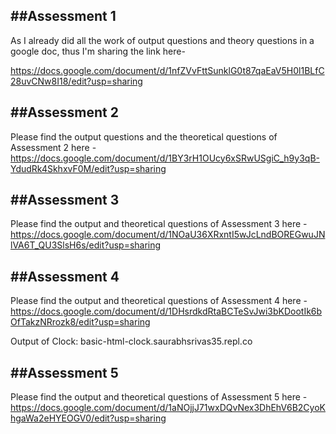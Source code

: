 ##Assessment 1
---------------------------------

As I already did all the work of output questions and theory questions in a google doc, thus I'm sharing the link here- 

https://docs.google.com/document/d/1nfZVvFttSunklG0t87qaEaV5H0l1BLfC28uvCNw8I18/edit?usp=sharing


##Assessment 2
---------------------------------
Please find the output questions and the theoretical questions of Assessment 2 here - 
https://docs.google.com/document/d/1BY3rH1OUcy6xSRwUSgiC_h9y3qB-YdudRk4SkhxvF0M/edit?usp=sharing


##Assessment 3
---------------------------------
Please find the output and theoretical questions of Assessment 3 here - 
https://docs.google.com/document/d/1NOaU36XRxntI5wJcLndBOREGwuJNlVA6T_QU3SlsH6s/edit?usp=sharing


##Assessment 4
---------------------------------
Please find the output and theoretical questions of Assessment 4 here -
https://docs.google.com/document/d/1DHsrdkdRtaBCTeSvJwi3bKDootIk6bOfTakzNRrozk8/edit?usp=sharing

Output of Clock:
basic-html-clock.saurabhsrivas35.repl.co

##Assessment 5
---------------------------------
Please find the output and theoretical questions of Assessment 5 here - 
https://docs.google.com/document/d/1aNOjjJ71wxDQvNex3DhEhV6B2CyoKhgaWa2eHYEOGV0/edit?usp=sharing
